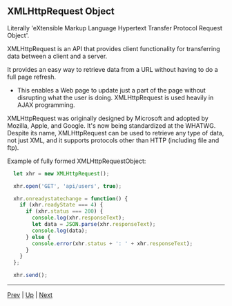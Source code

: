 ## XMLHttpRequest Object

Literally 'eXtensible Markup Language Hypertext Transfer Protocol Request Object'.

XMLHttpRequest is an API that provides client functionality for transferring data between a client and a server. 

It provides an easy way to retrieve data from a URL without having to do a full page refresh. 

* This enables a Web page to update just a part of the page without disrupting what the user is doing. 
XMLHttpRequest is used heavily in AJAX programming.

XMLHttpRequest was originally designed by Microsoft and adopted by Mozilla, Apple, and Google. It's now being standardized at the WHATWG. Despite its name, XMLHttpRequest can be used to retrieve any type of data, not just XML, and it supports protocols other than HTTP (including file and ftp).

Example of fully formed XMLHttpRequestObject:

```javascript
  let xhr = new XMLHttpRequest();

  xhr.open('GET', 'api/users', true);

  xhr.onreadystatechange = function() {
    if (xhr.readyState === 4) {
      if (xhr.status === 200) {
        console.log(xhr.responseText);
        let data = JSON.parse(xhr.responseText);
        console.log(data);
      } else {
        console.error(xhr.status + ': ' + xhr.responseText);
      }
    }
  };

  xhr.send();
```

<hr>

[Prev](ajax.md) | [Up](README.md) | [Next](createAndOpenRequest.md)

